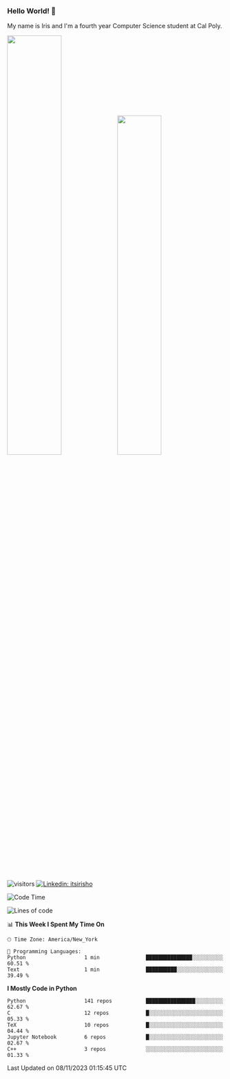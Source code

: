 ### Hello World! 👋

My name is Iris and I'm a fourth year Computer Science student at Cal Poly. 

<div id='github-stats' class='container'>
 <!-- GitHub Stats -->
 <img style="height: auto; width: 50%;" class="img" src="https://github-readme-stats.vercel.app/api?username=sleepyStick&show_icons=true&&count_private=true&include_all_commits=true&theme=panda" />
 <!-- GitHub Languages -->
 <img style="height: auto; width: 45%;" class="img" src="https://github-readme-stats.vercel.app/api/top-langs/?username=sleepyStick&langs_count=5&layout=compact&theme=panda" />
</div>

![visitors](https://komarev.com/ghpvc/?username=sleepyStick)
[![Linkedin: itsirisho](https://img.shields.io/badge/-itsirisho-informational?style=flat-square&logo=Linkedin&logoColor=white&link=https://www.linkedin.com/in/itsirisho/)](https://www.linkedin.com/in/itsirisho/)

<!--START_SECTION:waka-->
![Code Time](http://img.shields.io/badge/Code%20Time-685%20hrs%2053%20mins-blue)

![Lines of code](https://img.shields.io/badge/From%20Hello%20World%20I%27ve%20Written-41.1%20million%20lines%20of%20code-blue)

📊 **This Week I Spent My Time On** 

```text
🕑︎ Time Zone: America/New_York

💬 Programming Languages: 
Python                   1 min               ███████████████░░░░░░░░░░   60.51 % 
Text                     1 min               ██████████░░░░░░░░░░░░░░░   39.49 % 
```

**I Mostly Code in Python** 

```text
Python                   141 repos           ████████████████░░░░░░░░░   62.67 % 
C                        12 repos            █░░░░░░░░░░░░░░░░░░░░░░░░   05.33 % 
TeX                      10 repos            █░░░░░░░░░░░░░░░░░░░░░░░░   04.44 % 
Jupyter Notebook         6 repos             █░░░░░░░░░░░░░░░░░░░░░░░░   02.67 % 
C++                      3 repos             ░░░░░░░░░░░░░░░░░░░░░░░░░   01.33 % 
```




 Last Updated on 08/11/2023 01:15:45 UTC
<!--END_SECTION:waka-->

<!--
**konanyuta/konanyuta** is a ✨ _special_ ✨ repository because its `README.md` (this file) appears on your GitHub profile.

Here are some ideas to get you started:

- 🔭 I’m currently working on ...
- 🌱 I’m currently learning ...
- 👯 I’m looking to collaborate on ...
- 🤔 I’m looking for help with ...
- 💬 Ask me about ...
- 📫 How to reach me: ...
- 😄 Pronouns: ...
- ⚡ Fun fact: ...
-->
